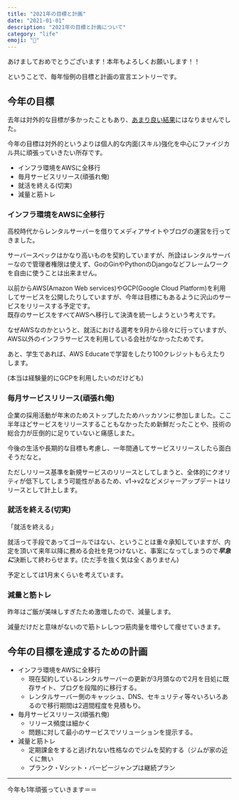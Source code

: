 ```yaml
---
title: "2021年の目標と計画"
date: "2021-01-01"
description: "2021年の目標と計画について"
category: "life"
emoji: "📅"
---
```


あけましておめでとうございます！本年もよろしくお願いします！！

ということで、毎年恒例の目標と計画の宣言エントリーです。

## 今年の目標
去年は対外的な目標が多かったこともあり、[あまり良い結果](/about2020/)にはなりませんでした。

今年の目標は対外的というよりは個人的な内面(スキル)強化を中心にファイジカル共に頑張っていきたい所存です。

- インフラ環境をAWSに全移行
- 毎月サービスリリース(頑張れ俺)
- 就活を終える(切実)
- 減量と筋トレ

### インフラ環境をAWSに全移行
高校時代からレンタルサーバーを借りてメディアサイトやブログの運営を行ってきました。

サーバースペックはかなり高いものを契約していますが、所詮はレンタルサーバーなので管理者権限は使えず、GoのGinやPythonのDjangoなどフレームワークを自由に使うことは出来ません。

以前からAWS(Amazon Web services)やGCP(Google Cloud Platform)を利用してサービスを公開したりしていますが、今年は目標にもあるように沢山のサービスをリリースする予定です。  
既存のサービスをすべてAWSへ移行して決済を統一しようという考えです。

なぜAWSなのかというと、就活における選考を9月から徐々に行っていますが、AWS以外のインフラサービスを利用している会社がなかったためです。

あと、学生であれば、AWS Educateで学習をしたり100クレジットもらえたりします。

(本当は経験量的にGCPを利用したいのだけども)

### 毎月サービスリリース(頑張れ俺)
企業の採用活動が年末のためストップしたためハッカソンに参加しました。ここ半年ほどサービスをリリースすることもなかったため新鮮だったことや、技術の総合力が圧倒的に足りていないと痛感しまた。

今後の生活や長期的な目標も考慮し、一年間通してサービスリリースしたら面白そうだなと。

ただしリリース基準を新規サービスのリリースとしてしまうと、全体的にクオリティが低下してしまう可能性があるため、v1->v2などメジャーアップデートはリリースとして計上します。

### 就活を終える(切実)
「就活を終える」

就活って手段であってゴールではない、ということは重々承知していますが、内定を頂いて来年以降に務める会社を見つけないと、事案になってしまうので***早急に***決断して終わらせます。(ただ手を抜く気は全くありません)

予定としては1月末くらいを考えています。

### 減量と筋トレ
昨年はご飯が美味しすぎたため激増したので、減量します。

減量だけだと意味がないので筋トレしつつ筋肉量を増やして痩せていきます。

## 今年の目標を達成するための計画
- インフラ環境をAWSに全移行
    - 現在契約しているレンタルサーバーの更新が3月頭なので2月を目処に既存サイト、ブログを段階的に移行する。
    - レンタルサーバー側のキャッシュ、DNS、セキュリティ等々いろいろあるので移行期間は2週間程度を見積もり。
- 毎月サービスリリース(頑張れ俺)
    - リリース頻度は細かく
    - 問題に対して最小のサービスでソリューションを提示する。
- 減量と筋トレ
    - 定期課金をすると逃げれない性格なのでジムを契約する（ジムが家の近くに無い
    - プランク・Vシット・バーピージャンプは継続プラン

---

今年も1年頑張っていきます＝＝

